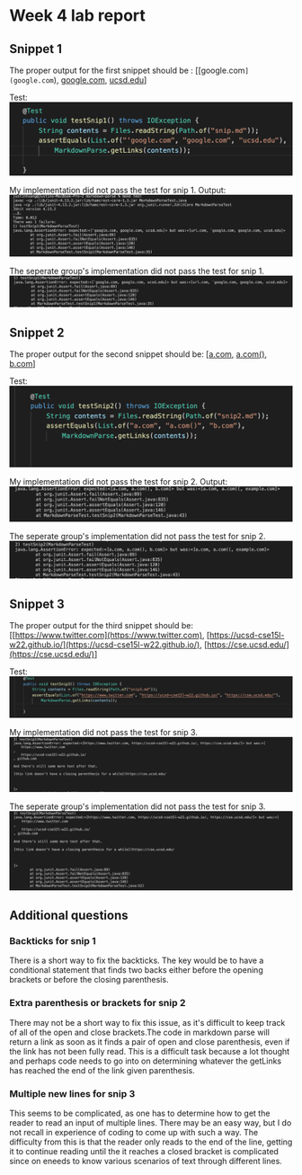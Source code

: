 # Week 4 lab report

## Snippet 1
The proper output for the first snippet should be : [[google.com`](google.com`), [google.com](google.com), [ucsd.edu](ucsd.edu)]

Test:
![snip 1 test](testsnip1.png)

My implementation did not pass the test for snip 1.
Output:
![Output snippet 1](myimpsnip1.png)

The seperate group's implementation did not pass the test for snip 1.
![Other group snippet 1](testimp1.png)

## Snippet 2
The proper output for the second snippet should be: [[a.com](a.com), [a.com()](a.com()[), [b.com](b.com)]

Test:
![snip 2 test](testsnip2.png)

My implementation did not pass the test for snip 2.
Output:
![Output snippet 2](myimpsnip2.png)

The seperate group's implementation did not pass the test for snip 2.
![Other group snippet 2](testimp2.png)



## Snippet 3
The proper output for the third snippet should be: [[https://www.twitter.com](https://www.twitter.com), [https://ucsd-cse15l-w22.github.io/](https://ucsd-cse15l-w22.github.io/), [https://cse.ucsd.edu/](https://cse.ucsd.edu/)]

Test:
![snip 3 test](testsnip3.png)

My implementation did not pass the test for snip 3.
![snip 3 test](myimpsnip3.png)

The seperate group's implementation did not pass the test for snip 3.
![Other group snippet 3](testimp3.png)



## Additional questions

### Backticks for snip 1
There is a short way to fix the backticks. The key would be to have a conditional statement that finds two backs either before the opening brackets or before the closing parenthesis.

### Extra parenthesis or brackets for snip 2
There may not be a short way to fix this issue, as it's difficult to keep track of all of the open and close brackets.The code in markdown parse will return a link as soon as it finds a pair of open and close parenthesis, even if the link has not been fully read. This is a difficult task because a lot thought and perhaps code needs to go into on determining whatever the getLinks has reached the end of the link given parenthesis.

### Multiple new lines for snip 3
This seems to be complicated, as one has to determine how to get the reader to read an input of multiple lines. There may be an easy way, but I do not recall in experience of coding to come up with such a way. The difficulty from this is that the reader only reads to the end of the line, getting it to continue reading until the it reaches a closed bracket is complicated since on eneeds to know various scenarios of text through different lines.